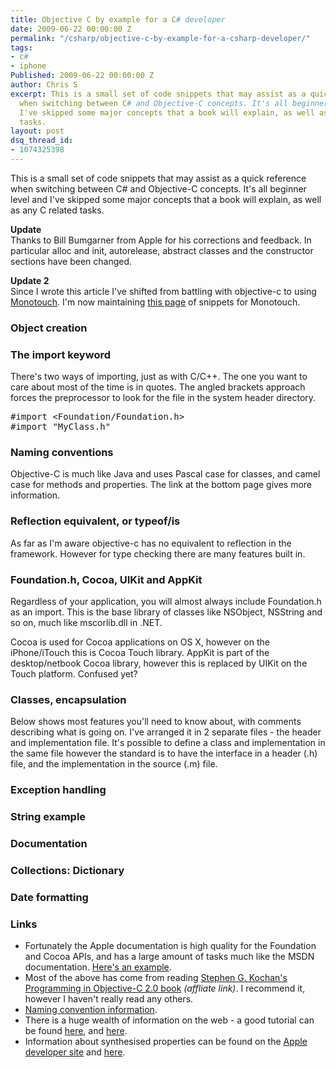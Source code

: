 ```yaml
---
title: Objective C by example for a C# developer
date: 2009-06-22 00:00:00 Z
permalink: "/csharp/objective-c-by-example-for-a-csharp-developer/"
tags:
- c#
- iphone
Published: 2009-06-22 00:00:00 Z
author: Chris S
excerpt: This is a small set of code snippets that may assist as a quick reference
  when switching between C# and Objective-C concepts. It's all beginner level and
  I've skipped some major concepts that a book will explain, as well as any C related
  tasks.
layout: post
dsq_thread_id:
- 1074325398
---
```


This is a small set of code snippets that may assist as a quick reference when switching between C# and Objective-C concepts. It's all beginner level and I've skipped some major concepts that a book will explain, as well as any C related tasks.

**Update**   
Thanks to Bill Bumgarner from Apple for his corrections and feedback. In particular alloc and init, autorelease, abstract classes and the constructor sections have been changed.

**Update 2**  
Since I wrote this article I've shifted from battling with objective-c to using [Monotouch][1]. I'm now maintaining [this page][2] of snippets for Monotouch.

<!--more-->

### Object creation

<script src="https://gist.github.com/yetanotherchris/4747023.js"></script>

### The import keyword

There's two ways of importing, just as with C/C++. The one you want to care about most of the time is in quotes. The angled brackets approach forces the preprocessor to look for the file in the system header directory.

<pre>#import &lt;Foundation/Foundation.h&gt;
#import "MyClass.h"
</pre>

### Naming conventions

Objective-C is much like Java and uses Pascal case for classes, and camel case for methods and properties. The link at the bottom page gives more information.

### Reflection equivalent, or typeof/is

As far as I'm aware objective-c has no equivalent to reflection in the framework. However for type checking there are many features built in.

<script src="https://gist.github.com/yetanotherchris/4747030.js"></script>

### Foundation.h, Cocoa, UIKit and AppKit

Regardless of your application, you will almost always include Foundation.h as an import. This is the base library of classes like NSObject, NSString and so on, much like mscorlib.dll in .NET.

Cocoa is used for Cocoa applications on OS X, however on the iPhone/iTouch this is Cocoa Touch library. AppKit is part of the desktop/netbook Cocoa library, however this is replaced by UIKit on the Touch platform. Confused yet?

### Classes, encapsulation

Below shows most features you'll need to know about, with comments describing what is going on. I've arranged it in 2 separate files - the header and implementation file. It's possible to define a class and implementation in the same file however the standard is to have the interface in a header (.h) file, and the implementation in the source (.m) file.

<script src="https://gist.github.com/yetanotherchris/4747038.js"></script>

### Exception handling

<script src="https://gist.github.com/yetanotherchris/4747042.js"></script>

### String example

<script src="https://gist.github.com/yetanotherchris/4747045.js"></script>

### Documentation

<script src="https://gist.github.com/yetanotherchris/4747046.js"></script>

### Collections: Dictionary

<script src="https://gist.github.com/yetanotherchris/4747055.js"></script>

### Date formatting

<script src="https://gist.github.com/yetanotherchris/4747060.js"></script>

### Links

  * Fortunately the Apple documentation is high quality for the Foundation and Cocoa APIs, and has a large amount of tasks much like the MSDN documentation. [Here's an example][3].
  * Most of the above has come from reading [Stephen G. Kochan's Programming in Objective-C 2.0 book][4] *(affliate link)*. I recommend it, however I haven't really read any others. 
  * [Naming convention information][5].
  * There is a huge wealth of information on the web - a good tutorial can be found [here][6], and [here][7].
  * Information about synthesised properties can be found on the [Apple developer site][8] and [here][9].

 [1]: http://www.monotouch.net
 [2]: /monotouch/monotouch-tips-and-snippets/
 [3]: http://developer.apple.com/documentation/Cocoa/Conceptual/Exceptions/Tasks/RaisingExceptions.html
 [4]: http://www.amazon.com/gp/product/0321566157?ie=UTF8&tag=sloppycode-20&linkCode=as2&camp=1789&creative=9325&creativeASIN=0596526784
 [5]: http://developer.apple.com/mac/library/documentation/Cocoa/Conceptual/CodingGuidelines/Articles/NamingBasics.html#//apple_ref/doc/uid/20001281-BBCHBFAH
 [6]: http://www.otierney.net/objective-c.html
 [7]: http://theocacao.com/document.page/510
 [8]: http://developer.apple.com/documentation/Cocoa/Conceptual/ObjectiveC/Articles/ocProperties.html
 [9]: http://www.cocoacast.com/?q=node/103